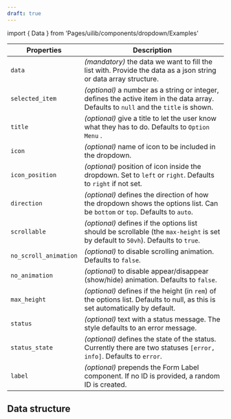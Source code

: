 ```yaml
---
draft: true
---
```


import { Data } from 'Pages/uilib/components/dropdown/Examples'

| Properties            | Description                                                                                                                           |
| --------------------- | ------------------------------------------------------------------------------------------------------------------------------------- |
| `data`                | _(mandatory)_ the data we want to fill the list with. Provide the data as a json string or data array structure.                      |
| `selected_item`       | _(optional)_ a number as a string or integer, defines the active item in the data array. Defaults to `null` and the `title` is shown. |
| `title`               | _(optional)_ give a title to let the user know what they has to do. Defaults to `Option Menu` .                                       |
| `icon`                | _(optional)_ name of icon to be included in the dropdown.                                                                             |
| `icon_position`       | _(optional)_ position of icon inside the dropdown. Set to `left` or `right`. Defaults to `right` if not set.                          |
| `direction`           | _(optional)_ defines the direction of how the dropdown shows the options list. Can be `bottom` or `top`. Defaults to `auto`.          |
| `scrollable`          | _(optional)_ defines if the options list should be scrollable (the `max-height` is set by default to `50vh`). Defaults to `true`.     |
| `no_scroll_animation` | _(optional)_ to disable scrolling animation. Defaults to `false`.                                                                     |
| `no_animation`        | _(optional)_ to disable appear/disappear (show/hide) animation. Defaults to `false`.                                                  |
| `max_height`          | _(optional)_ defines if the height (in `rem`) of the options list. Defaults to null, as this is set automatically by default.         |
| `status`              | _(optional)_ text with a status message. The style defaults to an error message.                                                      |
| `status_state`        | _(optional)_ defines the state of the status. Currently there are two statuses `[error, info]`. Defaults to `error`.                  |
| `label`               | _(optional)_ prepends the Form Label component. If no ID is provided, a random ID is created.                                         |

## Data structure

<Data />
